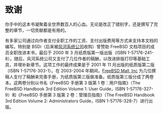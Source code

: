# 致谢

你手中的这本书凝聚着全世界数百人的心血。无论是改正了错别字，还是撰写了完整的章节，一切贡献都是有用的。

有多家公司通过向作者支付全职工作的工资、支付出版费用等方式来支持本文档的编写。特别是 BSDi（后来被[风河系统公司](http://www.windriver.com/)收购）曾赞助 FreeBSD 文档项目的成员全职改进本书，最后于 2000 年 3 月纸质版第一版出版（ISBN 1-57176-241-8）。随后，风河系统公司又支付了几位作者的稿酬，以改进排版打印等基础工具，并增补新章节。这项工作的最终成果是于 2001 年 11 月出版的纸质版第二版（ISBN 1-57176-303-1）。在 2003-2004 年期间，[FreeBSD Mall, Inc](http://www.freebsdmall.com/) 为几位撰稿人支付了稿酬来完善手册，为纸质版第三版做准备。纸质版第三版分成了两卷本。这两卷分别以书名《FreeBSD 手册第 3 版第 1 卷：用户指南》（The FreeBSD Handbook 3rd Edition Volume 1: User Guide，ISBN 1-57176-327-9）和《FreeBSD 手册第 3 版第 2 卷：管理员指南》（The FreeBSD Handbook 3rd Edition Volume 2: Administrators Guide，ISBN 1-57176-328-7）进行出版。
